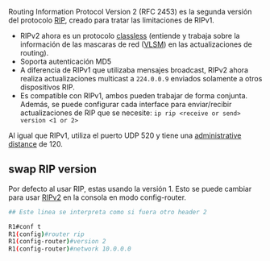 Routing Information Protocol Version 2 (RFC 2453) es la segunda versión del protocolo [RIP](RIP.md), creado para tratar las limitaciones de RIPv1.

- RIPv2 ahora es un protocolo [classless](classless.md) (entiende y trabaja sobre la información de las mascaras de red ([VLSM](../VLSM.md)) en las actualizaciones de routing). 
- Soporta autenticación MD5
- A diferencia de RIPv1 que utilizaba mensajes broadcast, RIPv2 ahora realiza actualizaciones multicast a `224.0.0.9` enviados solamente a otros dispositivos RIP.
- Es compatible con RIPv1, ambos pueden trabajar de forma conjunta. Además, se puede configurar cada interface para enviar/recibir actualizaciones de RIP que se necesite: `ip rip <receive or send> version <1 or 2>`


Al igual que RIPv1, utiliza el puerto UDP 520 y tiene una [administrative distance](administrative%20distance.md) de 120. 


## swap RIP version 
Por defecto al usar RIP, estas usando la versión 1. Esto se puede cambiar para usar [RIPv2](RIPv2.md)  en la consola en modo config-router. 

``` bash
## Este linea se interpreta como si fuera otro header 2

R1#conf t
R1(config)#router rip
R1(config-router)#version 2
R1(config-router)#network 10.0.0.0
```


